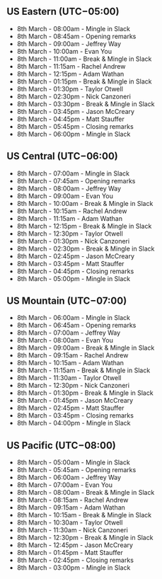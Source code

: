 ## US Eastern (UTC−05:00)

- 8th March - 08:00am - Mingle in Slack
- 8th March - 08:45am - Opening remarks
- 8th March - 09:00am - Jeffrey Way
- 8th March - 10:00am - Evan You
- 8th March - 11:00am - Break & Mingle in Slack
- 8th March - 11:15am - Rachel Andrew
- 8th March - 12:15pm - Adam Wathan
- 8th March - 01:15pm - Break & Mingle in Slack
- 8th March - 01:30pm - Taylor Otwell
- 8th March - 02:30pm - Nick Canzoneri
- 8th March - 03:30pm - Break & Mingle in Slack
- 8th March - 03:45pm - Jason McCreary
- 8th March - 04:45pm - Matt Stauffer
- 8th March - 05:45pm - Closing remarks
- 8th March - 06:00pm - Mingle in Slack

## US Central (UTC−06:00)

- 8th March - 07:00am - Mingle in Slack
- 8th March - 07:45am - Opening remarks
- 8th March - 08:00am - Jeffrey Way
- 8th March - 09:00am - Evan You
- 8th March - 10:00am - Break & Mingle in Slack
- 8th March - 10:15am - Rachel Andrew
- 8th March - 11:15am - Adam Wathan
- 8th March - 12:15pm - Break & Mingle in Slack
- 8th March - 12:30pm - Taylor Otwell
- 8th March - 01:30pm - Nick Canzoneri
- 8th March - 02:30pm - Break & Mingle in Slack
- 8th March - 02:45pm - Jason McCreary
- 8th March - 03:45pm - Matt Stauffer
- 8th March - 04:45pm - Closing remarks
- 8th March - 05:00pm - Mingle in Slack

## US Mountain (UTC−07:00)

- 8th March - 06:00am - Mingle in Slack
- 8th March - 06:45am - Opening remarks
- 8th March - 07:00am - Jeffrey Way
- 8th March - 08:00am - Evan You
- 8th March - 09:00am - Break & Mingle in Slack
- 8th March - 09:15am - Rachel Andrew
- 8th March - 10:15am - Adam Wathan
- 8th March - 11:15am - Break & Mingle in Slack
- 8th March - 11:30am - Taylor Otwell
- 8th March - 12:30pm - Nick Canzoneri
- 8th March - 01:30pm - Break & Mingle in Slack
- 8th March - 01:45pm - Jason McCreary
- 8th March - 02:45pm - Matt Stauffer
- 8th March - 03:45pm - Closing remarks
- 8th March - 04:00pm - Mingle in Slack

## US Pacific (UTC−08:00)

- 8th March - 05:00am - Mingle in Slack
- 8th March - 05:45am - Opening remarks
- 8th March - 06:00am - Jeffrey Way
- 8th March - 07:00am - Evan You
- 8th March - 08:00am - Break & Mingle in Slack
- 8th March - 08:15am - Rachel Andrew
- 8th March - 09:15am - Adam Wathan
- 8th March - 10:15am - Break & Mingle in Slack
- 8th March - 10:30am - Taylor Otwell
- 8th March - 11:30am - Nick Canzoneri
- 8th March - 12:30pm - Break & Mingle in Slack
- 8th March - 12:45pm - Jason McCreary
- 8th March - 01:45pm - Matt Stauffer
- 8th March - 02:45pm - Closing remarks
- 8th March - 03:00pm - Mingle in Slack
